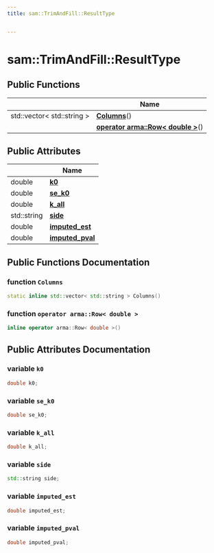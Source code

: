 ```yaml
---
title: sam::TrimAndFill::ResultType


---
```


# sam::TrimAndFill::ResultType



















## Public Functions

|                | Name           |
| -------------- | -------------- |
| std::vector< std::string > | **[Columns](/doxygen/Classes/structsam_1_1_trim_and_fill_1_1_result_type/#function-columns)**()  |
|  | **[operator arma::Row< double >](/doxygen/Classes/structsam_1_1_trim_and_fill_1_1_result_type/#function-operator-armarow<-double->)**()  |


## Public Attributes

|                | Name           |
| -------------- | -------------- |
| double | **[k0](/doxygen/Classes/structsam_1_1_trim_and_fill_1_1_result_type/#variable-k0)**  |
| double | **[se_k0](/doxygen/Classes/structsam_1_1_trim_and_fill_1_1_result_type/#variable-se_k0)**  |
| double | **[k_all](/doxygen/Classes/structsam_1_1_trim_and_fill_1_1_result_type/#variable-k_all)**  |
| std::string | **[side](/doxygen/Classes/structsam_1_1_trim_and_fill_1_1_result_type/#variable-side)**  |
| double | **[imputed_est](/doxygen/Classes/structsam_1_1_trim_and_fill_1_1_result_type/#variable-imputed_est)**  |
| double | **[imputed_pval](/doxygen/Classes/structsam_1_1_trim_and_fill_1_1_result_type/#variable-imputed_pval)**  |














## Public Functions Documentation

### function `Columns`

```cpp
static inline std::vector< std::string > Columns()
```





























### function `operator arma::Row< double >`

```cpp
inline operator arma::Row< double >()
```































## Public Attributes Documentation

### variable `k0`

```cpp
double k0;
```





























### variable `se_k0`

```cpp
double se_k0;
```





























### variable `k_all`

```cpp
double k_all;
```





























### variable `side`

```cpp
std::string side;
```





























### variable `imputed_est`

```cpp
double imputed_est;
```





























### variable `imputed_pval`

```cpp
double imputed_pval;
```

































